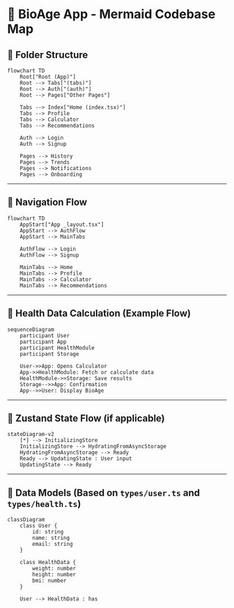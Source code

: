 
# 📱 BioAge App - Mermaid Codebase Map

## 📁 Folder Structure

```mermaid
flowchart TD
    Root["Root (App)"]
    Root --> Tabs["(tabs)"]
    Root --> Auth["(auth)"]
    Root --> Pages["Other Pages"]
    
    Tabs --> Index["Home (index.tsx)"]
    Tabs --> Profile
    Tabs --> Calculator
    Tabs --> Recommendations
    
    Auth --> Login
    Auth --> Signup
    
    Pages --> History
    Pages --> Trends
    Pages --> Notifications
    Pages --> Onboarding
```

---

## 🧭 Navigation Flow

```mermaid
flowchart TD
    AppStart["App _layout.tsx"]
    AppStart --> AuthFlow
    AppStart --> MainTabs

    AuthFlow --> Login
    AuthFlow --> Signup

    MainTabs --> Home
    MainTabs --> Profile
    MainTabs --> Calculator
    MainTabs --> Recommendations
```

---

## 🔁 Health Data Calculation (Example Flow)

```mermaid
sequenceDiagram
    participant User
    participant App
    participant HealthModule
    participant Storage

    User->>App: Opens Calculator
    App->>HealthModule: Fetch or calculate data
    HealthModule->>Storage: Save results
    Storage-->>App: Confirmation
    App-->>User: Display BioAge
```

---

## 🧠 Zustand State Flow (if applicable)

```mermaid
stateDiagram-v2
    [*] --> InitializingStore
    InitializingStore --> HydratingFromAsyncStorage
    HydratingFromAsyncStorage --> Ready
    Ready --> UpdatingState : User input
    UpdatingState --> Ready
```

---

## 📐 Data Models (Based on `types/user.ts` and `types/health.ts`)

```mermaid
classDiagram
    class User {
        id: string
        name: string
        email: string
    }

    class HealthData {
        weight: number
        height: number
        bmi: number
    }

    User --> HealthData : has
```
